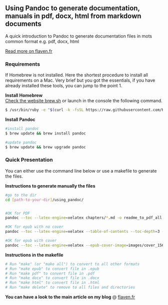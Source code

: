 
## Using Pandoc to generate documentation, manuals in pdf, docx, html from markdown documents
A quick introduction to Pandoc to generate documentation files in mots common format e.g. pdf, docx, html

[Read more on flaven.fr](http://flaven.fr/2018/05/node-api-postman-buid-a-simple-but-complete-rest-api-with-node-tested-with-chai-and-newman-documented-with-apidoc/)


### Requirements

If Homebrew is not installed. Here the shortest procedure to install all requirements on a Mac. Very brief but you got the essentials, if you have already installed these tools, you can jump to the point 1.

**Install Homebrew**<br />
[Check the website brew.sh](https://brew.sh/) or launch in the console the following command.

```bash
$ /usr/bin/ruby -e "$(curl -k -fsSL https://raw.githubusercontent.com/Homebrew/install/master/install)"
```

**Install Pandoc**<br />

```bash
#install pandoc
$ brew update && brew install pandoc

#update pandoc
$ brew update && brew upgrade pandoc
```


### Quick Presentation
You can either use the command line below or use a makefile to generate the files.

**Instructions to generate manually the files**
```bash
#go to the dir
cd [path-to-your-dir]/using_pandoc/


#OK for PDF
pandoc --toc --latex-engine=xelatex chapters/*.md -o readme_to_pdf_all.pdf

#OK for epub with no cover
pandoc --toc --latex-engine=xelatex --table-of-contents --toc-depth=3 --epub-chapter-level=3 --webtex chapters/*.md -o readme_to_pdf_all.epub

#OK for epub with cover
pandoc --toc --latex-engine=xelatex --epub-cover-image=images/cover_1563x2500.jpg --table-of-contents --toc-depth=3 --epub-chapter-level=3 --webtex chapters/*.md -o readme_to_pdf_all.epub
```



**Instructions in the makefile**
```bash
# Run "make" (or "make all") to convert to all other formats
# Run "make epub" to convert file in .epub
# Run "make pdf" to convert file in .pdf
# Run "make docx" to convert file in .docx
# Run "make html" to convert file in .html
# Run "make delete" to remove to all files and directories
```


**You can have a look to the main article on my blog** @ [flaven.fr](http://flaven.fr/xxx/)
